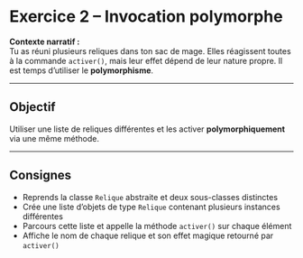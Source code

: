 # Exercice 2 – Invocation polymorphe

**Contexte narratif :**  
Tu as réuni plusieurs reliques dans ton sac de mage. Elles réagissent toutes à la commande `activer()`, mais leur effet dépend de leur nature propre. Il est temps d’utiliser le **polymorphisme**.

---

## Objectif

Utiliser une liste de reliques différentes et les activer **polymorphiquement** via une même méthode.

---

## Consignes

- Reprends la classe `Relique` abstraite et deux sous-classes distinctes
- Crée une liste d’objets de type `Relique` contenant plusieurs instances différentes
- Parcours cette liste et appelle la méthode `activer()` sur chaque élément
- Affiche le nom de chaque relique et son effet magique retourné par `activer()`

